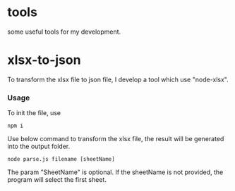 # tools
some useful tools for my development.
# xlsx-to-json

To transform the xlsx file to json file, I develop a tool which use "node-xlsx".

### Usage

To init the file, use

 ```npm i```
  
Use below command to transform the xlsx file, the result will be generated into the output folder.

```node parse.js filename [sheetName]```
  
The param "SheetName" is optional. If the sheetName is not provided, the program will select the first sheet.
